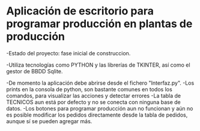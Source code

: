 <h1>Aplicación de escritorio para programar producción en plantas de producción</h1>

-Estado del proyecto: fase inicial de construccion.

-Utiliza tecnologías como PYTHON y las librerías de TKINTER, así como el gestor de BBDD Sqlite.

-De momento la aplicación debe abrirse desde el fichero "Interfaz.py". 
-Los prints en la consola de python, son bastante comunes en todos los comandos, para visualizar las acciones y detectar errores
-La tabla de TECNICOS aun está por defecto y no se conecta con ninguna base de datos.
-Los botones para programar producción aun no funcionan y aún no es posible modificar los pedidos directamente desde la tabla de pedidos, aunque sí se pueden agregar más.
